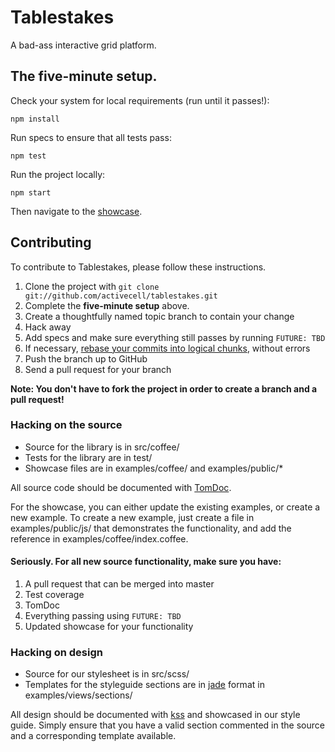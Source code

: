 # Tablestakes 

A bad-ass interactive grid platform.

## The five-minute setup.

Check your system for local requirements (run until it passes!):

    npm install

Run specs to ensure that all tests pass:

    npm test
    
Run the project locally:

    npm start

Then navigate to the [showcase](http://localhost:5000).

## Contributing

To contribute to Tablestakes, please follow these instructions.

1. Clone the project with `git clone git://github.com/activecell/tablestakes.git`
1. Complete the **five-minute setup** above.
1. Create a thoughtfully named topic branch to contain your change
1. Hack away
1. Add specs and make sure everything still passes by running `FUTURE: TBD`
1. If necessary, [rebase your commits into logical chunks](https://help.github.com/articles/interactive-rebase), without errors
1. Push the branch up to GitHub
1. Send a pull request for your branch

**Note: You don't have to fork the project in order to create a branch and a pull request!**

### Hacking on the source

* Source for the library is in src/coffee/
* Tests for the library are in test/
* Showcase files are in examples/coffee/ and examples/public/*

All source code should be documented with [TomDoc](http://tomdoc.org/).

For the showcase, you can either update the existing examples, or create a new example. To create a new example, just create a file in examples/public/js/ that demonstrates the functionality, and add the reference in examples/coffee/index.coffee.

#### Seriously. For all new source functionality, make sure you have:

1. A pull request that can be merged into master
1. Test coverage
1. TomDoc
1. Everything passing using `FUTURE: TBD`
1. Updated showcase for your functionality

### Hacking on design

* Source for our stylesheet is in src/scss/
* Templates for the styleguide sections are in [jade](http://jade-lang.com/) format in examples/views/sections/ 

All design should be documented with [kss](https://github.com/kneath/kss) and showcased in our style guide. Simply ensure that you have a valid section commented in the source and a corresponding template available.
